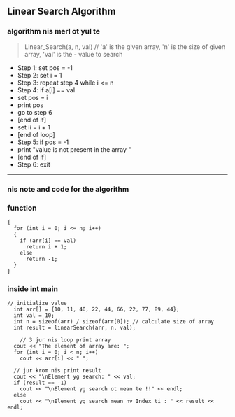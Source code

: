 ## Linear Search Algorithm
### algorithm nis merl ot yul te
> Linear_Search(a, n, val) // 'a' is the given array, 'n' is the size of given array, 'val' is the - value to search
- Step 1: set pos = -1
- Step 2: set i = 1
- Step 3: repeat step 4 while i <= n
- Step 4: if a[i] == val
- set pos = i
- print pos
- go to step 6
- [end of if]
- set ii = i + 1
- [end of loop]
- Step 5: if pos = -1
- print "value is not present in the array "
- [end of if]
- Step 6: exit
---
### nis note and code for the algorithm

### function
```int linearSearch(int arr[], int n, int val)
{
  for (int i = 0; i <= n; i++)
  {
    if (arr[i] == val)
      return i + 1;
    else
      return -1;
  }
}
```
### inside int main
```
// initialize value
  int arr[] = {10, 11, 40, 22, 44, 66, 22, 77, 89, 44};
  int val = 10;
  int n = sizeof(arr) / sizeof(arr[0]); // calculate size of array
  int result = linearSearch(arr, n, val);

    // 3 jur nis loop print array
  cout << "The element of array are: ";
  for (int i = 0; i < n; i++)
    cout << arr[i] << " ";

  // jur krom nis print result
  cout << "\nElement yg search: " << val;
  if (result == -1)
    cout << "\nElement yg search ot mean te !!" << endl;
  else
    cout << "\nElement yg search mean nv Index ti : " << result << endl;
```
